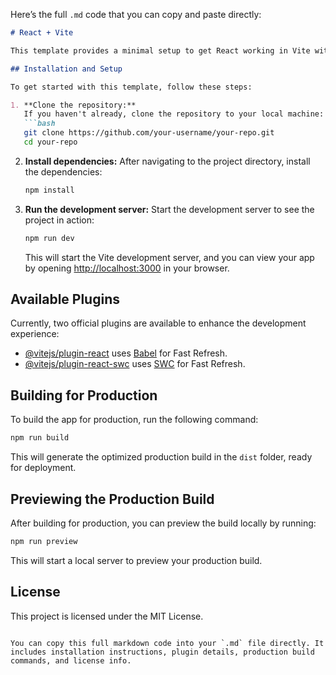 Here’s the full `.md` code that you can copy and paste directly:

```markdown
# React + Vite

This template provides a minimal setup to get React working in Vite with HMR (Hot Module Replacement) and some ESLint rules.

## Installation and Setup

To get started with this template, follow these steps:

1. **Clone the repository:**
   If you haven't already, clone the repository to your local machine:
   ```bash
   git clone https://github.com/your-username/your-repo.git
   cd your-repo
   ```

2. **Install dependencies:**
   After navigating to the project directory, install the dependencies:
   ```bash
   npm install
   ```

3. **Run the development server:**
   Start the development server to see the project in action:
   ```bash
   npm run dev
   ```

   This will start the Vite development server, and you can view your app by opening [http://localhost:3000](http://localhost:3000) in your browser.

## Available Plugins

Currently, two official plugins are available to enhance the development experience:

- [@vitejs/plugin-react](https://github.com/vitejs/vite-plugin-react/blob/main/packages/plugin-react/README.md) uses [Babel](https://babeljs.io/) for Fast Refresh.
- [@vitejs/plugin-react-swc](https://github.com/vitejs/vite-plugin-react-swc) uses [SWC](https://swc.rs/) for Fast Refresh.

## Building for Production

To build the app for production, run the following command:

```bash
npm run build
```

This will generate the optimized production build in the `dist` folder, ready for deployment.

## Previewing the Production Build

After building for production, you can preview the build locally by running:

```bash
npm run preview
```

This will start a local server to preview your production build.

## License

This project is licensed under the MIT License.
```

You can copy this full markdown code into your `.md` file directly. It includes installation instructions, plugin details, production build commands, and license info.
